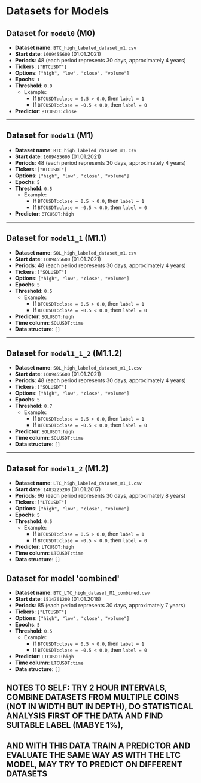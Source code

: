 # Datasets for Models

## Dataset for `model0` (M0)
- **Dataset name**: `BTC_high_labeled_dataset_m1.csv`
- **Start date**: `1609455600` (01.01.2021)
- **Periods**: 48 (each period represents 30 days, approximately 4 years)
- **Tickers**: `["BTCUSDT"]`
- **Options**: `["high", "low", "close", "volume"]`
- **Epochs**: `1`
- **Threshold**: `0.0`  
  - Example:  
    - If `BTCUSDT:close = 0.5 > 0.0`, then `label = 1`  
    - If `BTCUSDT:close = -0.5 < 0.0`, then `label = 0`
- **Predictor**: `BTCUSDT:close`

---

## Dataset for `model1` (M1)
- **Dataset name**: `BTC_high_labeled_dataset_m1.csv`
- **Start date**: `1609455600` (01.01.2021)
- **Periods**: 48 (each period represents 30 days, approximately 4 years)
- **Tickers**: `["BTCUSDT"]`
- **Options**: `["high", "low", "close", "volume"]`
- **Epochs**: `5`
- **Threshold**: `0.5`  
  - Example:  
    - If `BTCUSDT:close = 0.5 > 0.0`, then `label = 1`  
    - If `BTCUSDT:close = -0.5 < 0.0`, then `label = 0`
- **Predictor**: `BTCUSDT:high`

---

## Dataset for `model1_1` (M1.1)
- **Dataset name**: `SOL_high_labeled_dataset_m1.csv`
- **Start date**: `1609455600` (01.01.2021)
- **Periods**: 48 (each period represents 30 days, approximately 4 years)
- **Tickers**: `["SOLUSDT"]`
- **Options**: `["high", "low", "close", "volume"]`
- **Epochs**: `5`
- **Threshold**: `0.5`  
  - Example:  
    - If `BTCUSDT:close = 0.5 > 0.0`, then `label = 1`  
    - If `BTCUSDT:close = -0.5 < 0.0`, then `label = 0`
- **Predictor**: `SOLUSDT:high`
- **Time column**: `SOLUSDT:time`
- **Data structure**: `[]`

---

## Dataset for `model1_1_2` (M1.1.2)
- **Dataset name**: `SOL_high_labeled_dataset_m1_1.csv`
- **Start date**: `1609455600` (01.01.2021)
- **Periods**: 48 (each period represents 30 days, approximately 4 years)
- **Tickers**: `["SOLUSDT"]`
- **Options**: `["high", "low", "close", "volume"]`
- **Epochs**: `5`
- **Threshold**: `0.7`  
  - Example:  
    - If `BTCUSDT:close = 0.5 > 0.0`, then `label = 1`  
    - If `BTCUSDT:close = -0.5 < 0.0`, then `label = 0`
- **Predictor**: `SOLUSDT:high`
- **Time column**: `SOLUSDT:time`
- **Data structure**: `[]`

---

## Dataset for `model1_2` (M1.2)
- **Dataset name**: `LTC_high_labeled_dataset_m1_1.csv`
- **Start date**: `1483225200` (01.01.2017)
- **Periods**: 96 (each period represents 30 days, approximately 8 years)
- **Tickers**: `["LTCUSDT"]`
- **Options**: `["high", "low", "close", "volume"]`
- **Epochs**: `5`
- **Threshold**: `0.5`  
  - Example:  
    - If `BTCUSDT:close = 0.5 > 0.0`, then `label = 1`  
    - If `BTCUSDT:close = -0.5 < 0.0`, then `label = 0`
- **Predictor**: `LTCUSDT:high`
- **Time column**: `LTCUSDT:time`
- **Data structure**: `[]`



## Dataset for model 'combined'
- **Dataset name**: `BTC_LTC_high_dataset_M1_combined.csv`
- **Start date**: `1514761200` (01.01.2018)
- **Periods**: 85 (each period represents 30 days, approximately 7 years)
- **Tickers**: `["LTCUSDT"]`
- **Options**: `["high", "low", "close", "volume"]`
- **Epochs**: `5`
- **Threshold**: `0.5`  
  - Example:  
    - If `BTCUSDT:close = 0.5 > 0.0`, then `label = 1`  
    - If `BTCUSDT:close = -0.5 < 0.0`, then `label = 0`
- **Predictor**: `LTCUSDT:high`
- **Time column**: `LTCUSDT:time`
- **Data structure**: `[]`




## NOTES TO SELF: TRY 2 HOUR INTERVALS, COMBINE DATASETS FROM MULTIPLE COINS (NOT IN WIDTH BUT IN DEPTH), DO STATISTICAL ANALYSIS FIRST OF THE DATA AND FIND SUITABLE LABEL (MABYE 1%), 
## AND WITH THIS DATA TRAIN A PREDICTOR AND EVALUATE THE SAME WAY AS WITH THE LTC MODEL, MAY TRY TO PREDICT ON DIFFERENT DATASETS